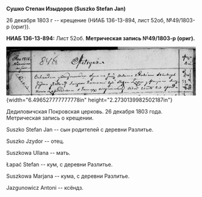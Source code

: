 **Сушко Степан Изыдоров (Suszko Stefan Jan)**

26 декабря 1803 г -- крещение (НИАБ 136-13-894, лист 52об, №49/1803-р
(ориг)).

**НИАБ 136-13-894:** Лист 52об. **Метрическая запись №49/1803-р
(ориг).**

![](./media/35b87becc5c1ab134c7eb28b5e98b9eb95de3aa5.png){width="6.496527777777778in"
height="2.2730139982502187in"}

Дедиловичская Покровская церковь. 26 декабря 1803 года. Метрическая
запись о крещении.

Suszko Stefan Jan -- сын родителей с деревни Разлитье.

Suszko Jzydor -- отец.

Suszkowa Ullana -- мать.

Łapać Stefan -- кум, с деревни Разлитье.

Suszkowa Marjana -- кума, с деревни Разлитье.

Jazgunowicz Antoni -- ксёндз.
